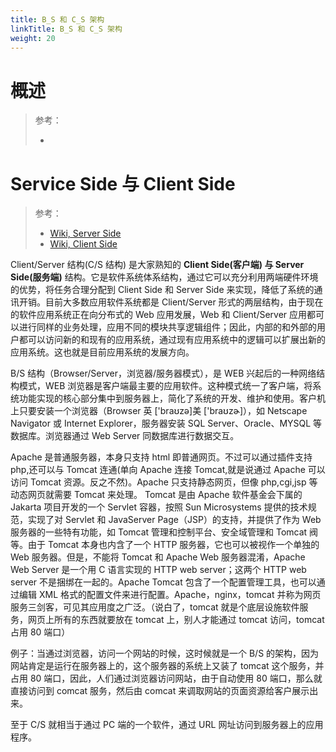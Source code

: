 ```yaml
---
title: B_S 和 C_S 架构
linkTitle: B_S 和 C_S 架构
weight: 20
---
```


# 概述

> 参考：
>
> -

# Service Side 与 Client Side

> 参考：
>
> - [Wiki, Server Side](https://en.wikipedia.org/wiki/Server-side)
> - [Wiki, Client Side](https://en.wikipedia.org/wiki/Client-side)

Client/Server 结构(C/S 结构) 是大家熟知的 **Client Side(客户端) 与 Server Side(服务端)** 结构。它是软件系统体系结构，通过它可以充分利用两端硬件环境的优势，将任务合理分配到 Client Side 和 Server Side 来实现，降低了系统的通讯开销。目前大多数应用软件系统都是 Client/Server 形式的两层结构，由于现在的软件应用系统正在向分布式的 Web 应用发展，Web 和 Client/Server 应用都可以进行同样的业务处理，应用不同的模块共享逻辑组件；因此，内部的和外部的用户都可以访问新的和现有的应用系统，通过现有应用系统中的逻辑可以扩展出新的应用系统。这也就是目前应用系统的发展方向。

B/S 结构（Browser/Server，浏览器/服务器模式），是 WEB 兴起后的一种网络结构模式，WEB 浏览器是客户端最主要的应用软件。这种模式统一了客户端，将系统功能实现的核心部分集中到服务器上，简化了系统的开发、维护和使用。客户机上只要安装一个浏览器（Browser 英 \['braʊzə]美 \['braʊzɚ]），如 Netscape Navigator 或 Internet Explorer，服务器安装 SQL Server、Oracle、MYSQL 等数据库。浏览器通过 Web Server 同数据库进行数据交互。

Apache 是普通服务器，本身只支持 html 即普通网页。不过可以通过插件支持 php,还可以与 Tomcat 连通(单向 Apache 连接 Tomcat,就是说通过 Apache 可以访问 Tomcat 资源。反之不然)。Apache 只支持静态网页，但像 php,cgi,jsp 等动态网页就需要 Tomcat 来处理。 Tomcat 是由 Apache 软件基金会下属的 Jakarta 项目开发的一个 Servlet 容器，按照 Sun Microsystems 提供的技术规范，实现了对 Servlet 和 JavaServer Page（JSP）的支持，并提供了作为 Web 服务器的一些特有功能，如 Tomcat 管理和控制平台、安全域管理和 Tomcat 阀等。由于 Tomcat 本身也内含了一个 HTTP 服务器，它也可以被视作一个单独的 Web 服务器。但是，不能将 Tomcat 和 Apache Web 服务器混淆，Apache Web Server 是一个用 C 语言实现的 HTTP web server；这两个 HTTP web server 不是捆绑在一起的。Apache Tomcat 包含了一个配置管理工具，也可以通过编辑 XML 格式的配置文件来进行配置。Apache，nginx，tomcat 并称为网页服务三剑客，可见其应用度之广泛。（说白了，tomcat 就是个底层设施软件服务，网页上所有的东西就要放在 tomcat 上，别人才能通过 tomcat 访问，tomcat 占用 80 端口）

例子：当通过浏览器，访问一个网站的时候，这时候就是一个 B/S 的架构，因为网站肯定是运行在服务器上的，这个服务器的系统上又装了 tomcat 这个服务，并占用 80 端口，因此，人们通过浏览器访问网站，由于自动使用 80 端口，那么就直接访问到 comcat 服务，然后由 comcat 来调取网站的页面资源给客户展示出来。

至于 C/S 就相当于通过 PC 端的一个软件，通过 URL 网址访问到服务器上的应用程序。
